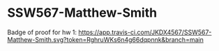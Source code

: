 # SSW567-Matthew-Smith

Badge of proof for hw 1:
https://app.travis-ci.com/JKDX4567/SSW567-Matthew-Smith.svg?token=RghruWKs6n4g66dqpnnk&branch=main
